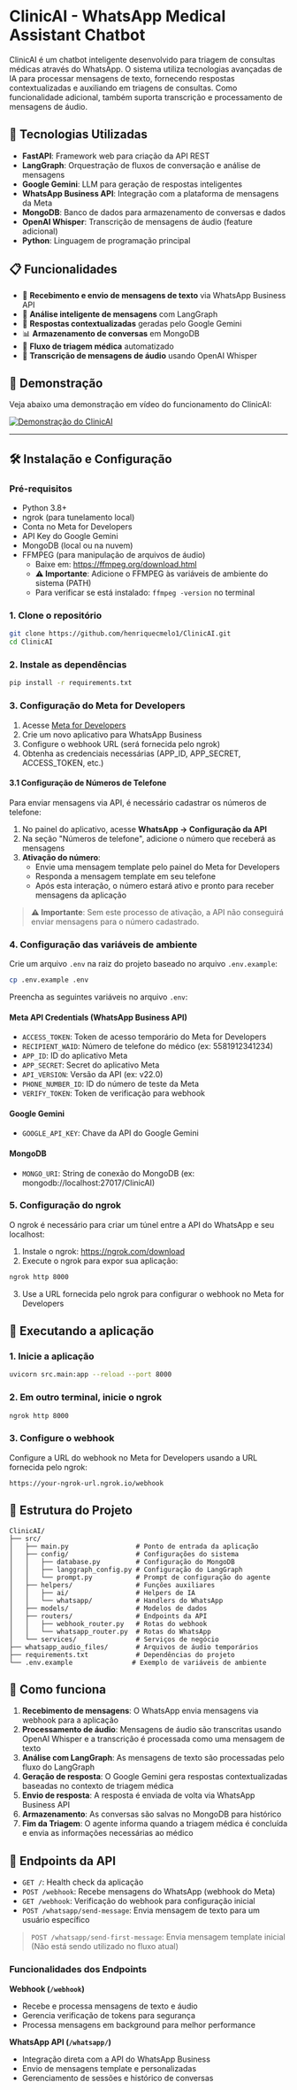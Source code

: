 # ClinicAI - WhatsApp Medical Assistant Chatbot

ClinicAI é um chatbot inteligente desenvolvido para triagem de consultas médicas através do WhatsApp. O sistema utiliza tecnologias avançadas de IA para processar mensagens de texto, fornecendo respostas contextualizadas e auxiliando em triagens de consultas. Como funcionalidade adicional, também suporta transcrição e processamento de mensagens de áudio.

## 🚀 Tecnologias Utilizadas

- **FastAPI**: Framework web para criação da API REST
- **LangGraph**: Orquestração de fluxos de conversação e análise de mensagens
- **Google Gemini**: LLM para geração de respostas inteligentes
- **WhatsApp Business API**: Integração com a plataforma de mensagens da Meta
- **MongoDB**: Banco de dados para armazenamento de conversas e dados
- **OpenAI Whisper**: Transcrição de mensagens de áudio (feature adicional)
- **Python**: Linguagem de programação principal

## 📋 Funcionalidades

- 💬 **Recebimento e envio de mensagens de texto** via WhatsApp Business API
- 🧠 **Análise inteligente de mensagens** com LangGraph
- 🤖 **Respostas contextualizadas** geradas pelo Google Gemini
- 📊 **Armazenamento de conversas** em MongoDB
- 🔄 **Fluxo de triagem médica** automatizado
- 🎤 **Transcrição de mensagens de áudio** usando OpenAI Whisper

## 🎥 Demonstração

Veja abaixo uma demonstração em vídeo do funcionamento do ClinicAI:

[![Demonstração do ClinicAI](https://img.youtube.com/vi/placeholder/0.jpg)](public/demo.mp4)

---

## 🛠️ Instalação e Configuração

### Pré-requisitos

- Python 3.8+
- ngrok (para tunelamento local)
- Conta no Meta for Developers
- API Key do Google Gemini
- MongoDB (local ou na nuvem)
- FFMPEG (para manipulação de arquivos de áudio)
  - Baixe em: https://ffmpeg.org/download.html
  - **⚠️ Importante**: Adicione o FFMPEG às variáveis de ambiente do sistema (PATH)
  - Para verificar se está instalado: `ffmpeg -version` no terminal

### 1. Clone o repositório

```bash
git clone https://github.com/henriquecmelo1/ClinicAI.git
cd ClinicAI
```

### 2. Instale as dependências

```bash
pip install -r requirements.txt
```

### 3. Configuração do Meta for Developers

1. Acesse [Meta for Developers](https://developers.facebook.com/)
2. Crie um novo aplicativo para WhatsApp Business
3. Configure o webhook URL (será fornecida pelo ngrok)
4. Obtenha as credenciais necessárias (APP_ID, APP_SECRET, ACCESS_TOKEN, etc.)

#### 3.1 Configuração de Números de Telefone

Para enviar mensagens via API, é necessário cadastrar os números de telefone:

1. No painel do aplicativo, acesse **WhatsApp → Configuração da API**
2. Na seção "Números de telefone", adicione o número que receberá as mensagens
3. **Ativação do número**: 
   - Envie uma mensagem template pelo painel do Meta for Developers
   - Responda a mensagem template em seu telefone
   - Após esta interação, o número estará ativo e pronto para receber mensagens da aplicação

> **⚠️ Importante**: Sem este processo de ativação, a API não conseguirá enviar mensagens para o número cadastrado.

### 4. Configuração das variáveis de ambiente

Crie um arquivo `.env` na raiz do projeto baseado no arquivo `.env.example`:

```bash
cp .env.example .env
```

Preencha as seguintes variáveis no arquivo `.env`:

#### Meta API Credentials (WhatsApp Business API)
- `ACCESS_TOKEN`: Token de acesso temporário do Meta for Developers
- `RECIPIENT_WAID`: Número de telefone do médico (ex: 5581912341234)
- `APP_ID`: ID do aplicativo Meta
- `APP_SECRET`: Secret do aplicativo Meta
- `API_VERSION`: Versão da API (ex: v22.0)
- `PHONE_NUMBER_ID`: ID do número de teste da Meta
- `VERIFY_TOKEN`: Token de verificação para webhook

#### Google Gemini
- `GOOGLE_API_KEY`: Chave da API do Google Gemini

#### MongoDB
- `MONGO_URI`: String de conexão do MongoDB (ex: mongodb://localhost:27017/ClinicAI)

### 5. Configuração do ngrok

O ngrok é necessário para criar um túnel entre a API do WhatsApp e seu localhost:

1. Instale o ngrok: https://ngrok.com/download
2. Execute o ngrok para expor sua aplicação:

```bash
ngrok http 8000
```

3. Use a URL fornecida pelo ngrok para configurar o webhook no Meta for Developers

## 🚀 Executando a aplicação

### 1. Inicie a aplicação

```bash
uvicorn src.main:app --reload --port 8000
```

### 2. Em outro terminal, inicie o ngrok

```bash
ngrok http 8000
```

### 3. Configure o webhook

Configure a URL do webhook no Meta for Developers usando a URL fornecida pelo ngrok:
```
https://your-ngrok-url.ngrok.io/webhook
```

## 📁 Estrutura do Projeto

```
ClinicAI/
├── src/
│   ├── main.py                 # Ponto de entrada da aplicação
│   ├── config/                 # Configurações do sistema
│   │   ├── database.py         # Configuração do MongoDB
│   │   ├── langgraph_config.py # Configuração do LangGraph
│   │   └── prompt.py           # Prompt de configuração do agente
│   ├── helpers/                # Funções auxiliares
│   │   ├── ai/                 # Helpers de IA
│   │   └── whatsapp/           # Handlers do WhatsApp
│   ├── models/                 # Modelos de dados
│   ├── routers/                # Endpoints da API
│   │   ├── webhook_router.py   # Rotas do webhook
│   │   └── whatsapp_router.py  # Rotas do WhatsApp
│   └── services/               # Serviços de negócio
├── whatsapp_audio_files/       # Arquivos de áudio temporários
├── requirements.txt            # Dependências do projeto
└── .env.example               # Exemplo de variáveis de ambiente
```

## 🔧 Como funciona

1. **Recebimento de mensagens**: O WhatsApp envia mensagens  via webhook para a aplicação
2. **Processamento de áudio**: Mensagens de áudio são transcritas usando OpenAI Whisper e a transcrição é processada como uma mensagem de texto
3. **Análise com LangGraph**: As mensagens de texto são processadas pelo fluxo do LangGraph
4. **Geração de resposta**: O Google Gemini gera respostas contextualizadas baseadas no contexto de triagem médica
5. **Envio de resposta**: A resposta é enviada de volta via WhatsApp Business API
6. **Armazenamento**: As conversas são salvas no MongoDB para histórico
7. **Fim da Triagem**: O agente informa quando a triagem médica é concluída e envia as informações necessárias ao médico

## 📝 Endpoints da API

- `GET /`: Health check da aplicação
- `POST /webhook`: Recebe mensagens do WhatsApp (webhook do Meta)
- `GET /webhook`: Verificação do webhook para configuração inicial
- `POST /whatsapp/send-message`: Envia mensagem de texto para um usuário específico


> `POST /whatsapp/send-first-message`: Envia mensagem template inicial (Não está sendo utilizado no fluxo atual)

### Funcionalidades dos Endpoints

**Webhook (`/webhook`)**
- Recebe e processa mensagens de texto e áudio
- Gerencia verificação de tokens para segurança
- Processa mensagens em background para melhor performance

**WhatsApp API (`/whatsapp/`)**
- Integração direta com a API do WhatsApp Business
- Envio de mensagens template e personalizadas
- Gerenciamento de sessões e histórico de conversas


